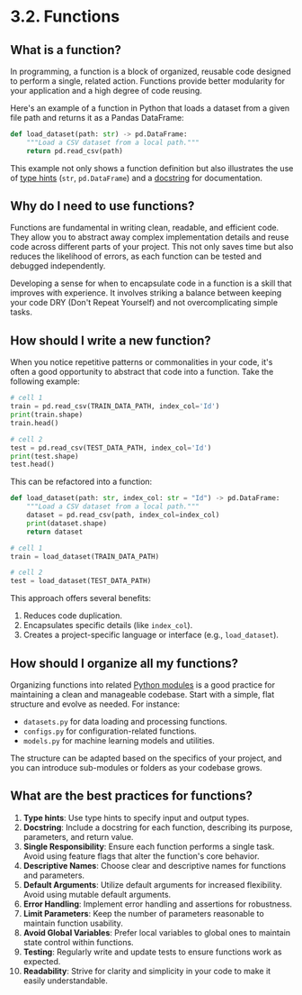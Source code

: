 # 3.2. Functions

## What is a function?

In programming, a function is a block of organized, reusable code designed to perform a single, related action. Functions provide better modularity for your application and a high degree of code reusing.

Here's an example of a function in Python that loads a dataset from a given file path and returns it as a Pandas DataFrame:

```python
def load_dataset(path: str) -> pd.DataFrame:
    """Load a CSV dataset from a local path."""
    return pd.read_csv(path)
```

This example not only shows a function definition but also illustrates the use of [type hints](https://peps.python.org/pep-0484/) (`str`, `pd.DataFrame`) and a [docstring](https://peps.python.org/pep-0257/) for documentation.

## Why do I need to use functions?

Functions are fundamental in writing clean, readable, and efficient code. They allow you to abstract away complex implementation details and reuse code across different parts of your project. This not only saves time but also reduces the likelihood of errors, as each function can be tested and debugged independently.

Developing a sense for when to encapsulate code in a function is a skill that improves with experience. It involves striking a balance between keeping your code DRY (Don't Repeat Yourself) and not overcomplicating simple tasks.

## How should I write a new function?

When you notice repetitive patterns or commonalities in your code, it's often a good opportunity to abstract that code into a function. Take the following example:

```python
# cell 1
train = pd.read_csv(TRAIN_DATA_PATH, index_col='Id')
print(train.shape)
train.head()

# cell 2
test = pd.read_csv(TEST_DATA_PATH, index_col='Id')
print(test.shape)
test.head()
```

This can be refactored into a function:

```python
def load_dataset(path: str, index_col: str = "Id") -> pd.DataFrame:
    """Load a CSV dataset from a local path."""
    dataset = pd.read_csv(path, index_col=index_col)
    print(dataset.shape)
    return dataset

# cell 1
train = load_dataset(TRAIN_DATA_PATH)

# cell 2
test = load_dataset(TEST_DATA_PATH)
```

This approach offers several benefits:
1. Reduces code duplication.
2. Encapsulates specific details (like `index_col`).
3. Creates a project-specific language or interface (e.g., `load_dataset`).

## How should I organize all my functions?

Organizing functions into related [Python modules](https://docs.python.org/3/tutorial/modules.html) is a good practice for maintaining a clean and manageable codebase. Start with a simple, flat structure and evolve as needed. For instance:
- `datasets.py` for data loading and processing functions.
- `configs.py` for configuration-related functions.
- `models.py` for machine learning models and utilities.

The structure can be adapted based on the specifics of your project, and you can introduce sub-modules or folders as your codebase grows.

## What are the best practices for functions?

1. **Type hints**: Use type hints to specify input and output types.
2. **Docstring**: Include a docstring for each function, describing its purpose, parameters, and return value.
3. **Single Responsibility**: Ensure each function performs a single task. Avoid using feature flags that alter the function's core behavior.
4. **Descriptive Names**: Choose clear and descriptive names for functions and parameters.
5. **Default Arguments**: Utilize default arguments for increased flexibility. Avoid using mutable default arguments.
6. **Error Handling**: Implement error handling and assertions for robustness.
7. **Limit Parameters**: Keep the number of parameters reasonable to maintain function usability.
8. **Avoid Global Variables**: Prefer local variables to global ones to maintain state control within functions.
9. **Testing**: Regularly write and update tests to ensure functions work as expected.
10. **Readability**: Strive for clarity and simplicity in your code to make it easily understandable.
